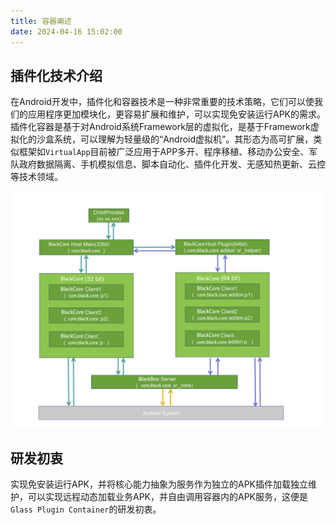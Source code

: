 ```yaml
---
title: 容器阐述
date: 2024-04-16 15:02:00
---
```


## 插件化技术介绍

在Android开发中，插件化和容器技术是一种非常重要的技术策略，它们可以使我们的应用程序更加模块化，更容易扩展和维护，可以实现免安装运行APK的需求。插件化容器是基于对Android系统Framework层的虚拟化，是基于Framework虚拟化的沙盒系统，可以理解为轻量级的“Android虚拟机”。其形态为高可扩展，类似框架如`VirtualApp`目前被广泛应用于APP多开、程序移植、移动办公安全、军队政府数据隔离、手机模拟信息、脚本自动化、插件化开发、无感知热更新、云控等技术领域。

<p align="center"><img src="./overview_pluggable_container.assets/process.png" alt="img" width="600"/></p>

## 研发初衷

实现免安装运行APK，并将核心能力抽象为服务作为独立的APK插件加载独立维护，可以实现远程动态加载业务APK，并自由调用容器内的APK服务，这便是`Glass Plugin Container`的研发初衷。



